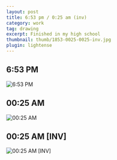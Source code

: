 ```yaml
---
layout: post
title: 6:53 pm / 0:25 am (inv)
category: work
tag: drawing
excerpt: Finished in my high school
thumbnail: thumb/1853-0025-0025-inv.jpg
plugin: lightense
---
```


<h2>6:53 PM</h2>
<p><img src="{{ site.file }}/work/0653-pm.jpg" alt="6:53 PM"></p>

<h2>00:25 AM</h2>
<p><img src="{{ site.file }}/work/0025-am.jpg" alt="00:25 AM"></p>

<h2>00:25 AM [INV]</h2>
<p><img src="{{ site.file }}/work/0025-am-inv.jpg" alt="00:25 AM [INV]"></p>
